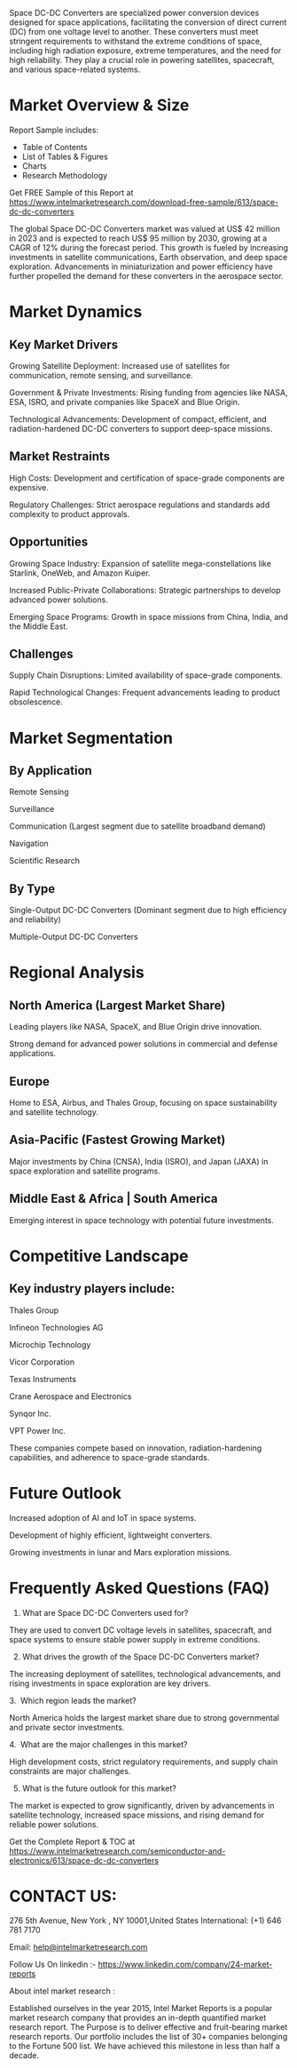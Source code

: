 Space DC-DC Converters are specialized power conversion devices designed for space applications, facilitating the conversion of direct current (DC) from one voltage level to another. These converters must meet stringent requirements to withstand the extreme conditions of space, including high radiation exposure, extreme temperatures, and the need for high reliability. They play a crucial role in powering satellites, spacecraft, and various space-related systems.

Market Overview & Size
=


Report Sample includes:
- Table of Contents
- List of Tables & Figures
- Charts
- Research Methodology

Get FREE Sample of this Report at https://www.intelmarketresearch.com/download-free-sample/613/space-dc-dc-converters


The global Space DC-DC Converters market was valued at US$ 42 million in 2023 and is expected to reach US$ 95 million by 2030, growing at a CAGR of 12% during the forecast period. This growth is fueled by increasing investments in satellite communications, Earth observation, and deep space exploration. Advancements in miniaturization and power efficiency have further propelled the demand for these converters in the aerospace sector.

Market Dynamics
=
Key Market Drivers
-


Growing Satellite Deployment: Increased use of satellites for communication, remote sensing, and surveillance.


Government & Private Investments: Rising funding from agencies like NASA, ESA, ISRO, and private companies like SpaceX and Blue Origin.


Technological Advancements: Development of compact, efficient, and radiation-hardened DC-DC converters to support deep-space missions.



Market Restraints
-


High Costs: Development and certification of space-grade components are expensive.


Regulatory Challenges: Strict aerospace regulations and standards add complexity to product approvals.



Opportunities
-


Growing Space Industry: Expansion of satellite mega-constellations like Starlink, OneWeb, and Amazon Kuiper.


Increased Public-Private Collaborations: Strategic partnerships to develop advanced power solutions.


Emerging Space Programs: Growth in space missions from China, India, and the Middle East.



Challenges
-


Supply Chain Disruptions: Limited availability of space-grade components.


Rapid Technological Changes: Frequent advancements leading to product obsolescence.



Market Segmentation
=
By Application
-


Remote Sensing


Surveillance


Communication (Largest segment due to satellite broadband demand)


Navigation


Scientific Research



By Type
-


Single-Output DC-DC Converters (Dominant segment due to high efficiency and reliability)


Multiple-Output DC-DC Converters



Regional Analysis
=

North America (Largest Market Share)
-


Leading players like NASA, SpaceX, and Blue Origin drive innovation.


Strong demand for advanced power solutions in commercial and defense applications.



Europe
-


Home to ESA, Airbus, and Thales Group, focusing on space sustainability and satellite technology.



Asia-Pacific (Fastest Growing Market)
-


Major investments by China (CNSA), India (ISRO), and Japan (JAXA) in space exploration and satellite programs.



Middle East & Africa | South America
-


Emerging interest in space technology with potential future investments.



Competitive Landscape
=


Key industry players include:
-


Thales Group


Infineon Technologies AG


Microchip Technology


Vicor Corporation


Texas Instruments


Crane Aerospace and Electronics


Synqor Inc.


VPT Power Inc.




These companies compete based on innovation, radiation-hardening capabilities, and adherence to space-grade standards.



Future Outlook
=


Increased adoption of AI and IoT in space systems.


Development of highly efficient, lightweight converters.


Growing investments in lunar and Mars exploration missions.



Frequently Asked Questions (FAQ)
=


1. What are Space DC-DC Converters used for?

They are used to convert DC voltage levels in satellites, spacecraft, and space systems to ensure stable power supply in extreme conditions.



2. What drives the growth of the Space DC-DC Converters market?

The increasing deployment of satellites, technological advancements, and rising investments in space exploration are key drivers.



3.  Which region leads the market?

North America holds the largest market share due to strong governmental and private sector investments.



4.  What are the major challenges in this market?

High development costs, strict regulatory requirements, and supply chain constraints are major challenges.



5. What is the future outlook for this market?

The market is expected to grow significantly, driven by advancements in satellite technology, increased space missions, and rising demand for reliable power solutions.



Get the Complete Report & TOC at https://www.intelmarketresearch.com/semiconductor-and-electronics/613/space-dc-dc-converters

CONTACT US:
=
276 5th Avenue, New York , NY 10001,United States
International: (+1) 646 781 7170

Email: help@intelmarketresearch.com

Follow Us On linkedin :- https://www.linkedin.com/company/24-market-reports

About intel market research :


Established ourselves in the year 2015, Intel Market Reports is a popular market research company that provides an in-depth quantified market research report. The Purpose is to deliver effective and fruit-bearing market research reports. Our portfolio includes the list of 30+ companies belonging to the Fortune 500 list. We have achieved this milestone in less than half a decade.
